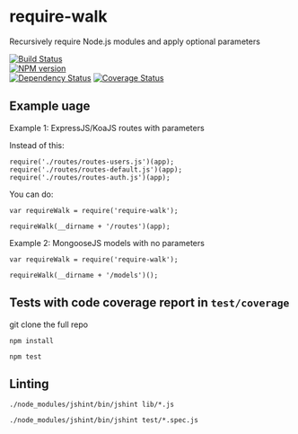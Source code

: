 require-walk
============

Recursively require Node.js modules and apply optional parameters

[![Build Status](https://travis-ci.org/rudijs/require-walk.svg?branch=master)](https://travis-ci.org/rudijs/require-walk)  
[![NPM version](https://badge.fury.io/js/require-walk.svg)](http://badge.fury.io/js/require-walk)  
[![Dependency Status](https://gemnasium.com/rudijs/require-walk.svg)](https://gemnasium.com/rudijs/require-walk)
[![Coverage Status](https://coveralls.io/repos/rudijs/require-walk/badge.png?branch=master)](https://coveralls.io/r/rudijs/require-walk?branch=master)

## Example uage

Example 1: ExpressJS/KoaJS routes with parameters

Instead of this:

    require('./routes/routes-users.js')(app);
    require('./routes/routes-default.js')(app);
    require('./routes/routes-auth.js')(app);

You can do:

    var requireWalk = require('require-walk');

    requireWalk(__dirname + '/routes')(app);

Example 2: MongooseJS models with no parameters

    var requireWalk = require('require-walk');

    requireWalk(__dirname + '/models')();

## Tests with code coverage report in `test/coverage`

git clone the full repo

`npm install`

`npm test`

## Linting

`./node_modules/jshint/bin/jshint lib/*.js` 

`./node_modules/jshint/bin/jshint test/*.spec.js`

